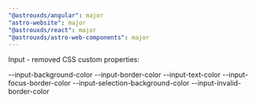 ```yaml
---
"@astrouxds/angular": major
"astro-website": major
"@astrouxds/react": major
"@astrouxds/astro-web-components": major
---
```


Input - removed CSS custom properties:

--input-background-color
--input-border-color
--input-text-color
--input-focus-border-color
--input-selection-background-color
--input-invalid-border-color
